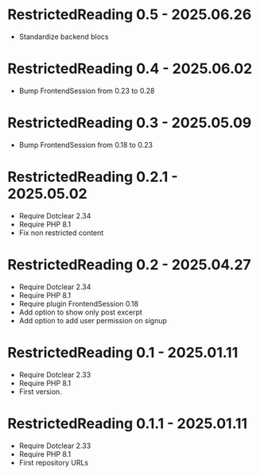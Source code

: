 RestrictedReading 0.5 - 2025.06.26
===========================================================
* Standardize backend blocs

RestrictedReading 0.4 - 2025.06.02
===========================================================
* Bump FrontendSession from 0.23 to 0.28

RestrictedReading 0.3 - 2025.05.09
===========================================================
* Bump FrontendSession from 0.18 to 0.23

RestrictedReading 0.2.1 - 2025.05.02
===========================================================
* Require Dotclear 2.34
* Require PHP 8.1
* Fix non restricted content

RestrictedReading 0.2 - 2025.04.27
===========================================================
* Require Dotclear 2.34
* Require PHP 8.1
* Require plugin FrontendSession 0.18
* Add option to show only post excerpt
* Add option to add user permission on signup

RestrictedReading 0.1 - 2025.01.11
===========================================================
* Require Dotclear 2.33
* Require PHP 8.1
* First version.

RestrictedReading 0.1.1 - 2025.01.11
===========================================================
* Require Dotclear 2.33
* Require PHP 8.1
* First repository URLs